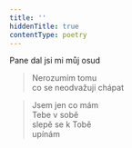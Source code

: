 ```yaml
---
title: ''
hiddenTitle: true
contentType: poetry
---
```


<section>

>   

</section>

<section>

>   

</section>

<section>

Pane dal jsi mi můj osud

> Nerozumím tomu  
> co se neodvažuji chápat

</section>

<section>

> Jsem jen co mám  
> Tebe v sobě  
> slepě se k Tobě  
> upínám

</section>
